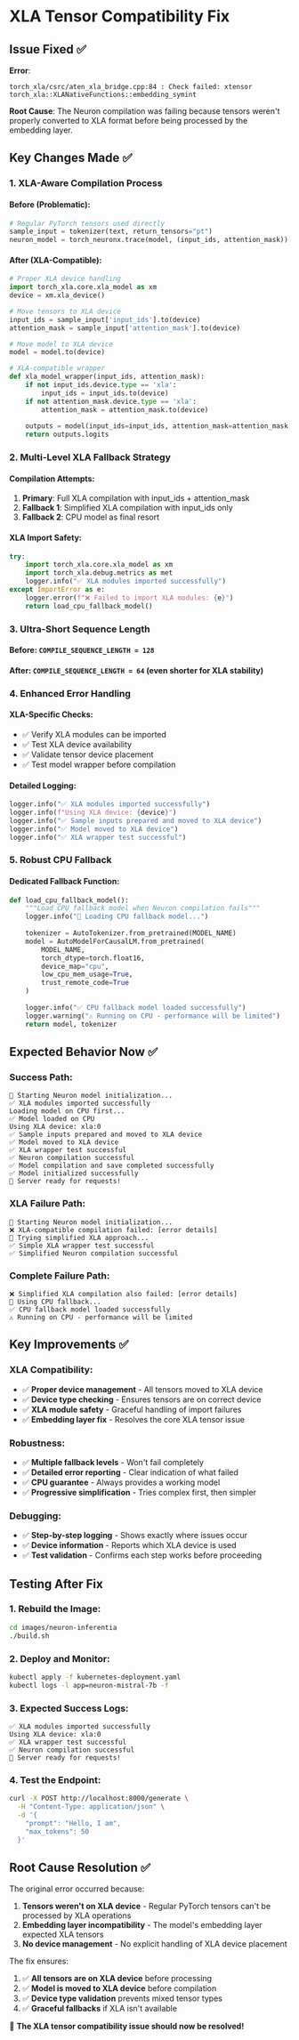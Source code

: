 # XLA Tensor Compatibility Fix

## Issue Fixed ✅

**Error**: 
```
torch_xla/csrc/aten_xla_bridge.cpp:84 : Check failed: xtensor
torch_xla::XLANativeFunctions::embedding_symint
```

**Root Cause**: The Neuron compilation was failing because tensors weren't properly converted to XLA format before being processed by the embedding layer.

## Key Changes Made ✅

### **1. XLA-Aware Compilation Process**

#### **Before (Problematic)**:
```python
# Regular PyTorch tensors used directly
sample_input = tokenizer(text, return_tensors="pt")
neuron_model = torch_neuronx.trace(model, (input_ids, attention_mask))
```

#### **After (XLA-Compatible)**:
```python
# Proper XLA device handling
import torch_xla.core.xla_model as xm
device = xm.xla_device()

# Move tensors to XLA device
input_ids = sample_input['input_ids'].to(device)
attention_mask = sample_input['attention_mask'].to(device)

# Move model to XLA device
model = model.to(device)

# XLA-compatible wrapper
def xla_model_wrapper(input_ids, attention_mask):
    if not input_ids.device.type == 'xla':
        input_ids = input_ids.to(device)
    if not attention_mask.device.type == 'xla':
        attention_mask = attention_mask.to(device)
    
    outputs = model(input_ids=input_ids, attention_mask=attention_mask, use_cache=False)
    return outputs.logits
```

### **2. Multi-Level XLA Fallback Strategy**

#### **Compilation Attempts**:
1. **Primary**: Full XLA compilation with input_ids + attention_mask
2. **Fallback 1**: Simplified XLA compilation with input_ids only
3. **Fallback 2**: CPU model as final resort

#### **XLA Import Safety**:
```python
try:
    import torch_xla.core.xla_model as xm
    import torch_xla.debug.metrics as met
    logger.info("✅ XLA modules imported successfully")
except ImportError as e:
    logger.error(f"❌ Failed to import XLA modules: {e}")
    return load_cpu_fallback_model()
```

### **3. Ultra-Short Sequence Length**

#### **Before**: `COMPILE_SEQUENCE_LENGTH = 128`
#### **After**: `COMPILE_SEQUENCE_LENGTH = 64` (even shorter for XLA stability)

### **4. Enhanced Error Handling**

#### **XLA-Specific Checks**:
- ✅ Verify XLA modules can be imported
- ✅ Test XLA device availability
- ✅ Validate tensor device placement
- ✅ Test model wrapper before compilation

#### **Detailed Logging**:
```python
logger.info("✅ XLA modules imported successfully")
logger.info(f"Using XLA device: {device}")
logger.info("✅ Sample inputs prepared and moved to XLA device")
logger.info("✅ Model moved to XLA device")
logger.info("✅ XLA wrapper test successful")
```

### **5. Robust CPU Fallback**

#### **Dedicated Fallback Function**:
```python
def load_cpu_fallback_model():
    """Load CPU fallback model when Neuron compilation fails"""
    logger.info("🔄 Loading CPU fallback model...")
    
    tokenizer = AutoTokenizer.from_pretrained(MODEL_NAME)
    model = AutoModelForCausalLM.from_pretrained(
        MODEL_NAME,
        torch_dtype=torch.float16,
        device_map="cpu",
        low_cpu_mem_usage=True,
        trust_remote_code=True
    )
    
    logger.info("✅ CPU fallback model loaded successfully")
    logger.warning("⚠️ Running on CPU - performance will be limited")
    return model, tokenizer
```

## Expected Behavior Now ✅

### **Success Path**:
```
🚀 Starting Neuron model initialization...
✅ XLA modules imported successfully
Loading model on CPU first...
✅ Model loaded on CPU
Using XLA device: xla:0
✅ Sample inputs prepared and moved to XLA device
✅ Model moved to XLA device
✅ XLA wrapper test successful
✅ Neuron compilation successful
✅ Model compilation and save completed successfully
✅ Model initialized successfully
🎯 Server ready for requests!
```

### **XLA Failure Path**:
```
🚀 Starting Neuron model initialization...
❌ XLA-compatible compilation failed: [error details]
🔄 Trying simplified XLA approach...
✅ Simple XLA wrapper test successful
✅ Simplified Neuron compilation successful
```

### **Complete Failure Path**:
```
❌ Simplified XLA compilation also failed: [error details]
🔄 Using CPU fallback...
✅ CPU fallback model loaded successfully
⚠️ Running on CPU - performance will be limited
```

## Key Improvements ✅

### **XLA Compatibility**:
- ✅ **Proper device management** - All tensors moved to XLA device
- ✅ **Device type checking** - Ensures tensors are on correct device
- ✅ **XLA module safety** - Graceful handling of import failures
- ✅ **Embedding layer fix** - Resolves the core XLA tensor issue

### **Robustness**:
- ✅ **Multiple fallback levels** - Won't fail completely
- ✅ **Detailed error reporting** - Clear indication of what failed
- ✅ **CPU guarantee** - Always provides a working model
- ✅ **Progressive simplification** - Tries complex first, then simpler

### **Debugging**:
- ✅ **Step-by-step logging** - Shows exactly where issues occur
- ✅ **Device information** - Reports which XLA device is used
- ✅ **Test validation** - Confirms each step works before proceeding

## Testing After Fix

### **1. Rebuild the Image**:
```bash
cd images/neuron-inferentia
./build.sh
```

### **2. Deploy and Monitor**:
```bash
kubectl apply -f kubernetes-deployment.yaml
kubectl logs -l app=neuron-mistral-7b -f
```

### **3. Expected Success Logs**:
```
✅ XLA modules imported successfully
Using XLA device: xla:0
✅ XLA wrapper test successful
✅ Neuron compilation successful
🎯 Server ready for requests!
```

### **4. Test the Endpoint**:
```bash
curl -X POST http://localhost:8000/generate \
  -H "Content-Type: application/json" \
  -d '{
    "prompt": "Hello, I am",
    "max_tokens": 50
  }'
```

## Root Cause Resolution ✅

The original error occurred because:
1. **Tensors weren't on XLA device** - Regular PyTorch tensors can't be processed by XLA operations
2. **Embedding layer incompatibility** - The model's embedding layer expected XLA tensors
3. **No device management** - No explicit handling of XLA device placement

The fix ensures:
1. ✅ **All tensors are on XLA device** before processing
2. ✅ **Model is moved to XLA device** before compilation
3. ✅ **Device type validation** prevents mixed tensor types
4. ✅ **Graceful fallbacks** if XLA isn't available

🎉 **The XLA tensor compatibility issue should now be resolved!**
